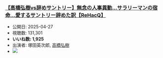 ### [【高橋弘樹vs辞めサントリー】無念の人事異動…サラリーマンの宿命…愛するサントリー辞めた訳【ReHacQ】](https://www.youtube.com/watch?v=lqd-JOSlAfs)
-   公開日: 2025-04-27
-   視聴数: 131,301
-   **いいね数: 1,925**
-   出演者: 塚田英次郎, [高橋弘樹](/rehacq_fan/people/高橋弘樹 "wikilink")
- [![](https://img.youtube.com/vi/lqd-JOSlAfs/hqdefault.jpg)](https://www.youtube.com/watch?v=lqd-JOSlAfs)
